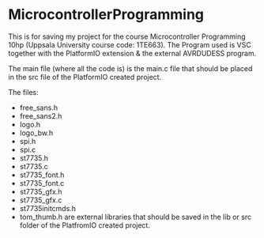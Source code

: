 # MicrocontrollerProgramming
This is for saving my project for the course Microcontroller Programming 10hp (Uppsala University course code: 1TE663).
The Program used is VSC together with the PlatformIO extension & the external AVRDUDESS program.

The main file (where all the code is) is the main.c file that should be placed in the src file of the PlatformIO created project.

The files:
  - free_sans.h
  - free_sans2.h
  - logo.h
  - logo_bw.h
  - spi.h
  - spi.c
  - st7735.h
  - st7735.c
  - st7735_font.h
  - st7735_font.c
  - st7735_gfx.h
  - st7735_gfx.c
  - st7735initcmds.h
  - tom_thumb.h
are external libraries that should be saved in the lib or src folder of the PlatfromIO created project.
